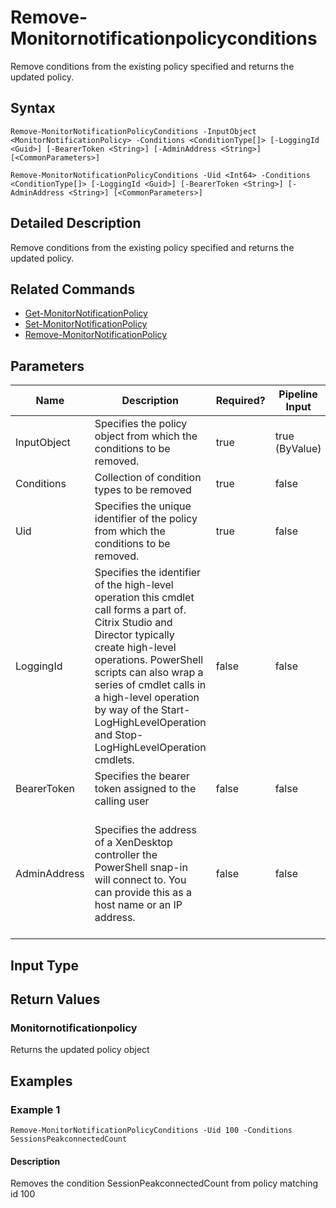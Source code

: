 ﻿
# Remove-Monitornotificationpolicyconditions
Remove conditions from the existing policy specified and returns the updated policy.
## Syntax
```
Remove-MonitorNotificationPolicyConditions -InputObject <MonitorNotificationPolicy> -Conditions <ConditionType[]> [-LoggingId <Guid>] [-BearerToken <String>] [-AdminAddress <String>] [<CommonParameters>]

Remove-MonitorNotificationPolicyConditions -Uid <Int64> -Conditions <ConditionType[]> [-LoggingId <Guid>] [-BearerToken <String>] [-AdminAddress <String>] [<CommonParameters>]
```
## Detailed Description
Remove conditions from the existing policy specified and returns the updated policy.


## Related Commands

* [Get-MonitorNotificationPolicy](./Get-MonitorNotificationPolicy/)
* [Set-MonitorNotificationPolicy](./Set-MonitorNotificationPolicy/)
* [Remove-MonitorNotificationPolicy](./Remove-MonitorNotificationPolicy/)
## Parameters
| Name   | Description | Required? | Pipeline Input | Default Value |
| --- | --- | --- | --- | --- |
| InputObject | Specifies the policy object from which the conditions to be removed. | true | true (ByValue) |  |
| Conditions | Collection of condition types to be removed | true | false |  |
| Uid | Specifies the unique identifier of the policy from which the conditions to be removed. | true | false |  |
| LoggingId | Specifies the identifier of the high-level operation this cmdlet call forms a part of. Citrix Studio and Director typically create high-level operations. PowerShell scripts can also wrap a series of cmdlet calls in a high-level operation by way of the Start-LogHighLevelOperation and Stop-LogHighLevelOperation cmdlets. | false | false |  |
| BearerToken | Specifies the bearer token assigned to the calling user | false | false |  |
| AdminAddress | Specifies the address of a XenDesktop controller the PowerShell snap-in will connect to. You can provide this as a host name or an IP address. | false | false | Localhost. Once a value is provided by any cmdlet, this value becomes the default. |

## Input Type

### 

## Return Values

### Monitornotificationpolicy
Returns the updated policy object
## Examples

### Example 1
```
Remove-MonitorNotificationPolicyConditions -Uid 100 -Conditions SessionsPeakconnectedCount
```
#### Description
Removes the condition SessionPeakconnectedCount from policy matching id 100
